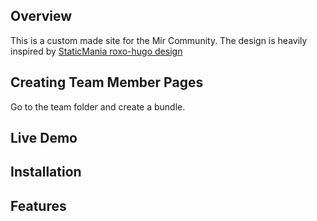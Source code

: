 ## Overview

This is a custom made site for the Mir Community. The design is heavily inspired by  [StaticMania roxo-hugo design](https://github.com/StaticMania/roxo-hugo)



## Creating Team Member Pages

Go to the team folder and create a bundle.


## Live Demo


## Installation


## Features


